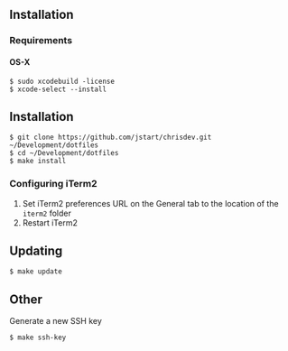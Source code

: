 ## Installation

### Requirements

#### OS-X

```
$ sudo xcodebuild -license
$ xcode-select --install
```

## Installation

```
$ git clone https://github.com/jstart/chrisdev.git ~/Development/dotfiles
$ cd ~/Development/dotfiles
$ make install
```

### Configuring iTerm2

1. Set iTerm2 preferences URL on the General tab to the location of the `iterm2` folder
2. Restart iTerm2

## Updating

```
$ make update
```

## Other

Generate a new SSH key

```
$ make ssh-key
```
